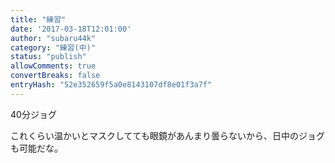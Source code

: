 ```yaml
---
title: "練習"
date: '2017-03-18T12:01:00'
author: "subaru44k"
category: "練習(中)"
status: "publish"
allowComments: true
convertBreaks: false
entryHash: "52e352659f5a0e8143107df8e01f3a7f"
---
```

40分ジョグ

これくらい温かいとマスクしてても眼鏡があんまり曇らないから、日中のジョグも可能だな。
